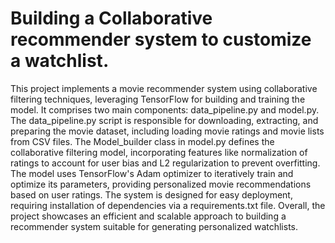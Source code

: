 # Building a Collaborative recommender system to customize a watchlist.

This project implements a movie recommender system using collaborative filtering techniques, leveraging TensorFlow for building and training the model. It comprises two main components: data_pipeline.py and model.py. The data_pipeline.py script is responsible for downloading, extracting, and preparing the movie dataset, including loading movie ratings and movie lists from CSV files. The Model_builder class in model.py defines the collaborative filtering model, incorporating features like normalization of ratings to account for user bias and L2 regularization to prevent overfitting. The model uses TensorFlow's Adam optimizer to iteratively train and optimize its parameters, providing personalized movie recommendations based on user ratings. The system is designed for easy deployment, requiring installation of dependencies via a requirements.txt file. Overall, the project showcases an efficient and scalable approach to building a recommender system suitable for generating personalized watchlists.
